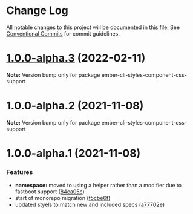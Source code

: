 # Change Log

All notable changes to this project will be documented in this file.
See [Conventional Commits](https://conventionalcommits.org) for commit guidelines.

# [1.0.0-alpha.3](https://github.com/webark/ember-cli-styles/compare/ember-cli-styles-component-css-support@1.0.0-alpha.2...ember-cli-styles-component-css-support@1.0.0-alpha.3) (2022-02-11)

**Note:** Version bump only for package ember-cli-styles-component-css-support





# 1.0.0-alpha.2 (2021-11-08)

**Note:** Version bump only for package ember-cli-styles-component-css-support





# 1.0.0-alpha.1 (2021-11-08)


### Features

* **namespace:** moved to using a helper rather than a modifier due to fastboot support ([84ca05c](https://github.com/webark/ember-cli-styles/commit/84ca05cbe28959aa7ef12d73986b79477098c404))
* start of monorepo migration ([f5cbe6f](https://github.com/webark/ember-cli-styles/commit/f5cbe6f6407cc0c0220763abad2023559c9fd009))
* updated styels to match new and included specs ([a77702e](https://github.com/webark/ember-cli-styles/commit/a77702e1f32947f66595bce24f49d0f5041ba680))
